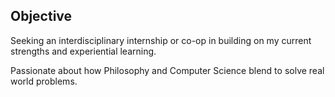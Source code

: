 ## Objective

Seeking an interdisciplinary internship or co-op in building on my current strengths and experiential learning.

Passionate about how Philosophy and Computer Science blend to solve real world problems.

